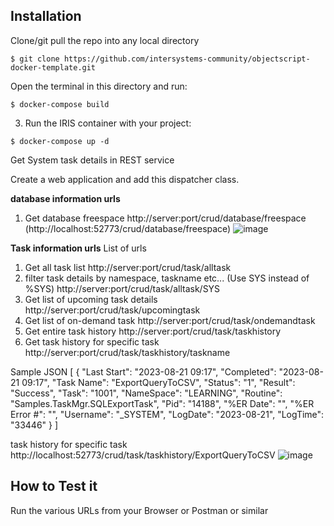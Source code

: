 
## Installation 

Clone/git pull the repo into any local directory

```
$ git clone https://github.com/intersystems-community/objectscript-docker-template.git
```

Open the terminal in this directory and run:

```
$ docker-compose build
```

3. Run the IRIS container with your project:

```
$ docker-compose up -d
```

Get System task details in REST service

Create a web application and add this dispatcher class.

**database information urls**
1. Get database freespace
   http://server:port/crud/database/freespace     (http://localhost:52773/crud/database/freespace)
   ![image](https://github.com/AshokThangavel/System-Task-REST/assets/58914152/2488832b-fd77-422f-a914-4abc7b8c70e3)


**Task information urls**
List of urls
1. Get all task list
   http://server:port/crud/task/alltask
2. filter task details by namespace, taskname etc... (Use SYS instead of %SYS)
    http://server:port/crud/task/alltask/SYS
3. Get list of upcoming task details
   http://server:port/crud/task/upcomingtask
4. Get list of on-demand task
   http://server:port/crud/task/ondemandtask
5. Get entire task history
     http://server:port/crud/task/taskhistory
6. Get task history for specific task
   http://server:port/crud/task/taskhistory/taskname

Sample JSON
[
    {
        "Last Start": "2023-08-21 09:17",
        "Completed": "2023-08-21 09:17",
        "Task Name": "ExportQueryToCSV",
        "Status": "1",
        "Result": "Success",
        "Task": "1001",
        "NameSpace": "LEARNING",
        "Routine": "Samples.TaskMgr.SQLExportTask",
        "Pid": "14188",
        "%ER Date": "",
        "%ER Error #": "",
        "Username": "_SYSTEM",
        "LogDate": "2023-08-21",
        "LogTime": "33446"
    }
  ]
   
task history for specific task 
http://localhost:52773/crud/task/taskhistory/ExportQueryToCSV
![image](https://github.com/AshokThangavel/SystemTask/assets/58914152/a9289a21-1981-46be-a3d1-ec33d1abe47b)

## How to Test it

Run the various URLs from your Browser or Postman or similar

